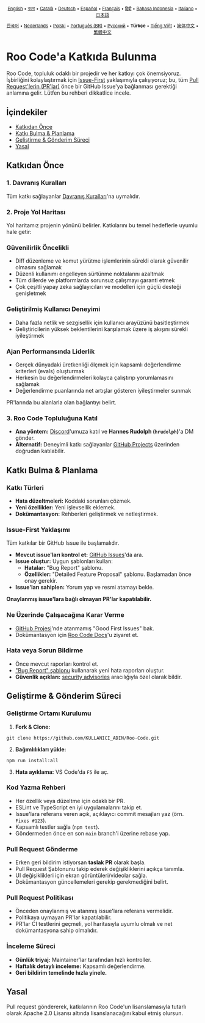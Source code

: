 <div align="center">
<sub>

[English](../../CONTRIBUTING.md) • [বাংলা](../bn/CONTRIBUTING.md) • [Català](../ca/CONTRIBUTING.md) • [Deutsch](../de/CONTRIBUTING.md) • [Español](../es/CONTRIBUTING.md) • [Français](../fr/CONTRIBUTING.md) • [हिंदी](../hi/CONTRIBUTING.md) • [Bahasa Indonesia](../id/CONTRIBUTING.md) • [Italiano](../it/CONTRIBUTING.md) • [日本語](../ja/CONTRIBUTING.md)

</sub>
<sub>

[한국어](../ko/CONTRIBUTING.md) • [Nederlands](../nl/CONTRIBUTING.md) • [Polski](../pl/CONTRIBUTING.md) • [Português (BR)](../pt-BR/CONTRIBUTING.md) • [Русский](../ru/CONTRIBUTING.md) • <b>Türkçe</b> • [Tiếng Việt](../vi/CONTRIBUTING.md) • [简体中文](../zh-CN/CONTRIBUTING.md) • [繁體中文](../zh-TW/CONTRIBUTING.md)

</sub>
</div>

# Roo Code'a Katkıda Bulunma

Roo Code, topluluk odaklı bir projedir ve her katkıyı çok önemsiyoruz. İşbirliğini kolaylaştırmak için [Issue-First](#issue-first-yaklaşımı) yaklaşımıyla çalışıyoruz; bu, tüm [Pull Request'lerin (PR'lar)](#pull-request-gönderme) önce bir GitHub Issue'ya bağlanması gerektiği anlamına gelir. Lütfen bu rehberi dikkatlice incele.

## İçindekiler

- [Katkıdan Önce](#katkıdan-önce)
- [Katkı Bulma & Planlama](#katkı-bulma--planlama)
- [Geliştirme & Gönderim Süreci](#geliştirme--gönderim-süreci)
- [Yasal](#yasal)

## Katkıdan Önce

### 1. Davranış Kuralları

Tüm katkı sağlayanlar [Davranış Kuralları](./CODE_OF_CONDUCT.md)'na uymalıdır.

### 2. Proje Yol Haritası

Yol haritamız projenin yönünü belirler. Katkılarını bu temel hedeflerle uyumlu hale getir:

### Güvenilirlik Öncelikli

- Diff düzenleme ve komut yürütme işlemlerinin sürekli olarak güvenilir olmasını sağlamak
- Düzenli kullanımı engelleyen sürtünme noktalarını azaltmak
- Tüm dillerde ve platformlarda sorunsuz çalışmayı garanti etmek
- Çok çeşitli yapay zeka sağlayıcıları ve modelleri için güçlü desteği genişletmek

### Geliştirilmiş Kullanıcı Deneyimi

- Daha fazla netlik ve sezgisellik için kullanıcı arayüzünü basitleştirmek
- Geliştiricilerin yüksek beklentilerini karşılamak üzere iş akışını sürekli iyileştirmek

### Ajan Performansında Liderlik

- Gerçek dünyadaki üretkenliği ölçmek için kapsamlı değerlendirme kriterleri (evals) oluşturmak
- Herkesin bu değerlendirmeleri kolayca çalıştırıp yorumlamasını sağlamak
- Değerlendirme puanlarında net artışlar gösteren iyileştirmeler sunmak

PR'larında bu alanlarla olan bağlantıyı belirt.

### 3. Roo Code Topluluğuna Katıl

- **Ana yöntem:** [Discord](https://discord.gg/roocode)'umuza katıl ve **Hannes Rudolph (`hrudolph`)**'a DM gönder.
- **Alternatif:** Deneyimli katkı sağlayanlar [GitHub Projects](https://github.com/orgs/RooCodeInc/projects/1) üzerinden doğrudan katılabilir.

## Katkı Bulma & Planlama

### Katkı Türleri

- **Hata düzeltmeleri:** Koddaki sorunları çözmek.
- **Yeni özellikler:** Yeni işlevsellik eklemek.
- **Dokümantasyon:** Rehberleri geliştirmek ve netleştirmek.

### Issue-First Yaklaşımı

Tüm katkılar bir GitHub Issue ile başlamalıdır.

- **Mevcut issue'ları kontrol et:** [GitHub Issues](https://github.com/RooCodeInc/Roo-Code/issues)'da ara.
- **Issue oluştur:** Uygun şablonları kullan:
    - **Hatalar:** "Bug Report" şablonu.
    - **Özellikler:** "Detailed Feature Proposal" şablonu. Başlamadan önce onay gerekir.
- **Issue'ları sahiplen:** Yorum yap ve resmi atamayı bekle.

**Onaylanmış issue'lara bağlı olmayan PR'lar kapatılabilir.**

### Ne Üzerinde Çalışacağına Karar Verme

- [GitHub Projesi](https://github.com/orgs/RooCodeInc/projects/1)'nde atanmamış "Good First Issues" bak.
- Dokümantasyon için [Roo Code Docs](https://github.com/RooCodeInc/Roo-Code-Docs)'u ziyaret et.

### Hata veya Sorun Bildirme

- Önce mevcut raporları kontrol et.
- ["Bug Report" şablonu](https://github.com/RooCodeInc/Roo-Code/issues/new/choose) kullanarak yeni hata raporları oluştur.
- **Güvenlik açıkları:** [security advisories](https://github.com/RooCodeInc/Roo-Code/security/advisories/new) aracılığıyla özel olarak bildir.

## Geliştirme & Gönderim Süreci

### Geliştirme Ortamı Kurulumu

1. **Fork & Clone:**

```
git clone https://github.com/KULLANICI_ADIN/Roo-Code.git
```

2. **Bağımlılıkları yükle:**

```
npm run install:all
```

3. **Hata ayıklama:** VS Code'da `F5` ile aç.

### Kod Yazma Rehberi

- Her özellik veya düzeltme için odaklı bir PR.
- ESLint ve TypeScript en iyi uygulamalarını takip et.
- Issue'lara referans veren açık, açıklayıcı commit mesajları yaz (örn. `Fixes #123`).
- Kapsamlı testler sağla (`npm test`).
- Göndermeden önce en son `main` branch'i üzerine rebase yap.

### Pull Request Gönderme

- Erken geri bildirim istiyorsan **taslak PR** olarak başla.
- Pull Request Şablonunu takip ederek değişikliklerini açıkça tanımla.
- UI değişiklikleri için ekran görüntüleri/videolar sağla.
- Dokümantasyon güncellemeleri gerekip gerekmediğini belirt.

### Pull Request Politikası

- Önceden onaylanmış ve atanmış issue'lara referans vermelidir.
- Politikaya uymayan PR'lar kapatılabilir.
- PR'lar CI testlerini geçmeli, yol haritasıyla uyumlu olmalı ve net dokümantasyona sahip olmalıdır.

### İnceleme Süreci

- **Günlük triyaj:** Maintainer'lar tarafından hızlı kontroller.
- **Haftalık detaylı inceleme:** Kapsamlı değerlendirme.
- **Geri bildirim temelinde hızla yinele.**

## Yasal

Pull request göndererek, katkılarının Roo Code'un lisanslamasıyla tutarlı olarak Apache 2.0 Lisansı altında lisanslanacağını kabul etmiş olursun.
